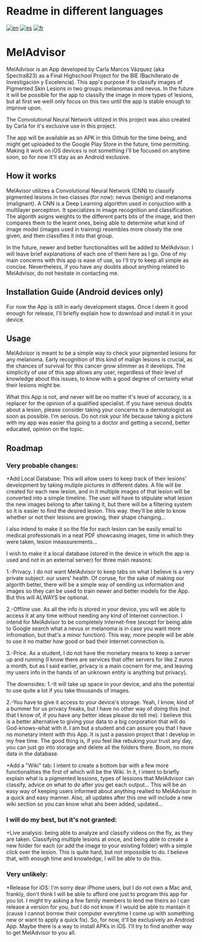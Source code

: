 # Readme in different languages
[![en](https://img.shields.io/badge/readme-en-blue?style=flat)](https://github.com/Spectra823/MelAdvisor/blob/main/README.md)
[![es](https://img.shields.io/badge/readme-es-yellow?style=flat)](https://github.com/Spectra823/MelAdvisor/blob/main/README.es.md)
[![fr](https://img.shields.io/badge/readme-fr-red?style=flat)](https://github.com/Spectra823/MelAdvisor/blob/main/README.fr.md)

# MelAdvisor
MelAdvisor is an App developed by Carla Marcos Vázquez (aka Spectra823) as a Final Highschool Project for the BIE (Bachillerato de Investigación y Excelencia).
This app's purpose if to classify images of Pigmented Skin Lesions in two groups: melanomas and nevus. In the future it will be possible for the app to classify the image in more types of lesions, but at first we weill only focus on this two until the app is stable enough to improve upon.

The Convolutional Neural Network utilized in this project was also created by Carla for it's exclusive use in this project. 

The app will be available as an APK in this Github for the time being, and might get uploaded to the Google Play Store in the future, time permitting. Making it work on iOS devices is not something I'll be focused on anytime soon, so for now it'll stay as an Android exclusive.

## How it works
MelAvisor utilizes a Convolutional Neural Network (CNN) to classify pigmented lesions in two classes (for now): nevus (benign) and melanoma (malignant). A CNN is a Deep Learning algorithm used in conjuction with a multilayer perceptron. It specializes in image recognition and classification. The algorith asigns weights to the different parts bits of the image, and then compares them to the learnt ones, being able to determine what kind of image model (images used in training) resembles more closely the one given, and then classifies it into that group.

In the future, newer and better functionalities will be added to MelAdvisor. I will leave brief explanations of each one of them here as I go. One of my main concerns with this app is ease of use, so I'll try to keep all simple as concise. 
Nevertheless, if you have any doubts about anything related to MelAdvisor, do not hesitate in contacting me.

## Installation Guide (Android devices only)
For now the App is still in early development stages. Once I deem it good enough for release, I'll briefly explain how to download and install it in your device.

## Usage
MelAdvisor is meant to be a simple way to check your pigmented lesions for any melanoma. Early recognition of this kind of malign lesions is crucial, as the chances of survival for this cancer grow slimmer as it develops. 
The simplicity of use of this app allows any user, regardless of their level of knowledge about this issues, to know with a good degree of certainty what their lesions might be. 

What this App is not, and never will be no matter it's level of accuracy, is a replacer for the opinion of a qualified specialist. If you have serious doubts about a lesion, please consider taking your concerns to a dermatologist as soon as possible.
I'm serious. Do not risk your life because taking a picture with my app was easier tha going to a doctor and getting a second, better educated, opinion on the topic.

## Roadmap
### Very probable changes:
+Add Local Database: This will allow users to keep track of their lesions' development by taking mutiple pictures in different dates. A file will be created for each new lesion, and in it multiple images of that lesion will be converted into a simple timeline. The user will have to stipulate what lesion the new images belong to after taking it, but there will be a filtering system so it is easier to find the desired lesion. 
This way. they'll be able to know whether or not their lesions are growing, their shape changing... 

I also intend to make it so the file for each lesion can be easily email to medical professionals in a neat PDF showcasing images, time in which they were taken, lesion meassurements...

I wish to make it a local database (stored in the device in which the app is used and not in an external server) for three main reasons:

1.-Privacy. I do not want MelAdvisor to keep tabs on what I believe is a very private subject: our users' health. Of coruse, for the sake of making our algorith better, there will be a simple way of sending us information and images so they can be used to train
newer and better models for the App. But this will ALWAYS be optional.

2.-Offline use. As all the info is stored in your device, you will we able to access it at any time without needing any kind of Internet connection. I intend for MelAdvisor to be completely Internet-free (except for being able to Google search what a nevus or melanoma is in case you want more infromation, but that's a minor function). This way, more people will be able to use it no matter how good or bad their Internet connection is.

3.-Price. As a student, I do not have the monetary means to keep a server up and running (I know there are services that offer servers for like 2 euros a month, but as I said earlier, privacy is a main cocnern for me, and leaving my users info in the hands of an unknown entity is anything but privacy).

The downsides:
1.-It will take up space in your device, and ahs the potential to use quite a lot if you take thousands of images.

2.-You have to give it access to your device's storage. Yeah, I know, kind of a bummer for us privacy freaks, but I have no other way of doing this (not that I know of, if you have any better ideas please do tell me). I believe this is a better alternative to giving your data to a big corporation that will do God-knows-what with it. I am but a student and can assure you that I have no monetary intent with this App. It is just a passion project that I develop in my free time. 
The good thing is, if you feel like rebuking your trust any day, you can just go into storage and delete all the folders there. Boom, no more data in the database.

+Add a "Wiki" tab: I intent to create a bottom bar with a few more functionalities the first of which will be the Wiki. In it, I intent to briefly explain what is a pigmented lessions, types of lessions that MelAdvisor can classify, advice on what to do after you get each output... This will be an easy way of keeping users informed about anything realted to MelAdvisor in a quick and easy manner. Also, all updates after this one will include a new wiki section so you can know what ahs been added, updated...

### I will do my best, but it's not granted:
+Live analysis: being able to analyze and classify videos on the fly, as they are taken. Classifying multiple lesions at once, and being able to create a new folder for each (or add the image to your existing folder) with a simple click over the lesion.
This is quite hard, but not impossible to do. I believe that, with enough time and knowledge, I will be able to do this.

### Very unlikely:
+Release for iOS: I'm sorry dear iPhone users, but I do not own a Mac and, frankly, don't think I will be able to afford one just to program this app for you lot. I might try asking a few family members to lend me theirs so I can release a version for you, but I do not know if I would be able to mantain it (cause I cannot borrow their computer everytime I come up with something new or want to apply a quick fix). So, for now, it'll be exclusively an Android App.
Maybe there is a way to install APKs in iOS. I'll try to find another way to get MelAdvisor to you all.
